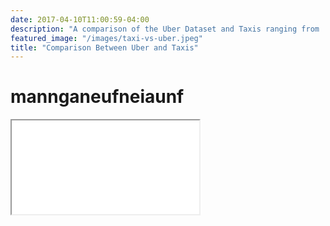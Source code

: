 ```yaml
---
date: 2017-04-10T11:00:59-04:00
description: "A comparison of the Uber Dataset and Taxis ranging from ... to ..."
featured_image: "/images/taxi-vs-uber.jpeg"
title: "Comparison Between Uber and Taxis"
---
```


<script>
  function resizeIframe(obj) {
    obj.style.height = obj.contentWindow.document.documentElement.scrollHeight + 'px';
  }
</script>

# mannganeufneiaunf
<iframe src = {{< baseurl >}}/peter.html frameborder="0" scrolling="no" onload="resizeIframe(this)"> </iframe>